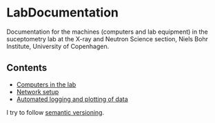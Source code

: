 # LabDocumentation

Documentation for the machines (computers and lab equipment) in the suceptometry lab at the X-ray and Neutron Science section, Niels Bohr Institute, University of Copenhagen.

## Contents

* [Computers in the lab](LabComputers.md)
* [Network setup](NetworkSetup.md)
* [Automated logging and plotting of data](Plotting.md)

I try to follow [semantic versioning](https://semver.org/).